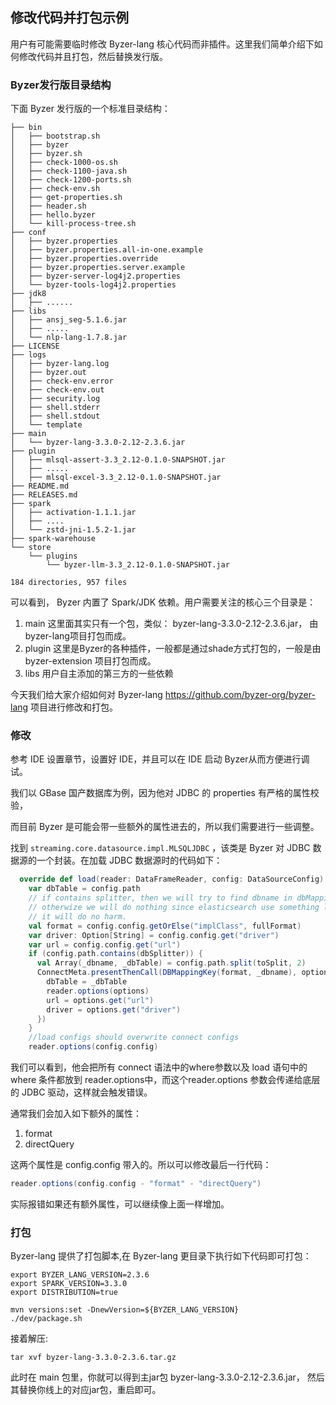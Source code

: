 ## 修改代码并打包示例

用户有可能需要临时修改 Byzer-lang 核心代码而非插件。这里我们简单介绍下如何修改代码并且打包，然后替换发行版。

### Byzer发行版目录结构

下面 Byzer 发行版的一个标准目录结构：

```
├── bin
│   ├── bootstrap.sh
│   ├── byzer
│   ├── byzer.sh
│   ├── check-1000-os.sh
│   ├── check-1100-java.sh
│   ├── check-1200-ports.sh
│   ├── check-env.sh
│   ├── get-properties.sh
│   ├── header.sh
│   ├── hello.byzer
│   └── kill-process-tree.sh
├── conf
│   ├── byzer.properties
│   ├── byzer.properties.all-in-one.example
│   ├── byzer.properties.override
│   ├── byzer.properties.server.example
│   ├── byzer-server-log4j2.properties
│   └── byzer-tools-log4j2.properties
├── jdk8
│   ├── ......
├── libs
│   ├── ansj_seg-5.1.6.jar
│   ├── .....
│   └── nlp-lang-1.7.8.jar
├── LICENSE
├── logs
│   ├── byzer-lang.log
│   ├── byzer.out
│   ├── check-env.error
│   ├── check-env.out
│   ├── security.log
│   ├── shell.stderr
│   ├── shell.stdout
│   └── template
├── main
│   └── byzer-lang-3.3.0-2.12-2.3.6.jar
├── plugin
│   ├── mlsql-assert-3.3_2.12-0.1.0-SNAPSHOT.jar
│   ├── .....
│   ├── mlsql-excel-3.3_2.12-0.1.0-SNAPSHOT.jar
├── README.md
├── RELEASES.md
├── spark
│   ├── activation-1.1.1.jar
│   ├── ....
│   └── zstd-jni-1.5.2-1.jar
├── spark-warehouse
└── store
    └── plugins
        └── byzer-llm-3.3_2.12-0.1.0-SNAPSHOT.jar

184 directories, 957 files
```

可以看到， Byzer 内置了 Spark/JDK 依赖。用户需要关注的核心三个目录是：

1. main   这里面其实只有一个包，类似： byzer-lang-3.3.0-2.12-2.3.6.jar， 由 byzer-lang项目打包而成。 
2. plugin 这里是Byzer的各种插件，一般都是通过shade方式打包的，一般是由 byzer-extension 项目打包而成。
3. libs   用户自主添加的第三方的一些依赖


今天我们给大家介绍如何对 Byzer-lang https://github.com/byzer-org/byzer-lang 项目进行修改和打包。

### 修改

参考 IDE 设置章节，设置好 IDE，并且可以在 IDE 启动 Byzer从而方便进行调试。

我们以 GBase 国产数据库为例，因为他对 JDBC 的 properties 有严格的属性校验，

而目前 Byzer 是可能会带一些额外的属性进去的，所以我们需要进行一些调整。

找到 `streaming.core.datasource.impl.MLSQLJDBC` ，该类是 Byzer 对 JDBC 数据源的一个封装。在加载 JDBC 数据源时的代码如下：

```scala
  override def load(reader: DataFrameReader, config: DataSourceConfig): DataFrame = {
    var dbTable = config.path
    // if contains splitter, then we will try to find dbname in dbMapping.
    // otherwize we will do nothing since elasticsearch use something like index/type
    // it will do no harm.
    val format = config.config.getOrElse("implClass", fullFormat)
    var driver: Option[String] = config.config.get("driver")
    var url = config.config.get("url")
    if (config.path.contains(dbSplitter)) {
      val Array(_dbname, _dbTable) = config.path.split(toSplit, 2)
      ConnectMeta.presentThenCall(DBMappingKey(format, _dbname), options => {
        dbTable = _dbTable
        reader.options(options)
        url = options.get("url")
        driver = options.get("driver")
      })
    }
    //load configs should overwrite connect configs
    reader.options(config.config)
```

我们可以看到，他会把所有 connect 语法中的where参数以及 load 语句中的where 条件都放到 reader.options中，而这个reader.options 参数会传递给底层的 JDBC 驱动，这样就会触发错误。

通常我们会加入如下额外的属性：

1. format
2. directQuery

这两个属性是 config.config 带入的。所以可以修改最后一行代码：

```scala
reader.options(config.config - "format" - "directQuery")
```

实际报错如果还有额外属性，可以继续像上面一样增加。

### 打包

Byzer-lang 提供了打包脚本,在 Byzer-lang 更目录下执行如下代码即可打包：

```shell
export BYZER_LANG_VERSION=2.3.6
export SPARK_VERSION=3.3.0
export DISTRIBUTION=true

mvn versions:set -DnewVersion=${BYZER_LANG_VERSION}
./dev/package.sh
```

接着解压:


```shell
tar xvf byzer-lang-3.3.0-2.3.6.tar.gz
```

此时在 main 包里，你就可以得到主jar包 byzer-lang-3.3.0-2.12-2.3.6.jar， 然后其替换你线上的对应jar包，重启即可。

